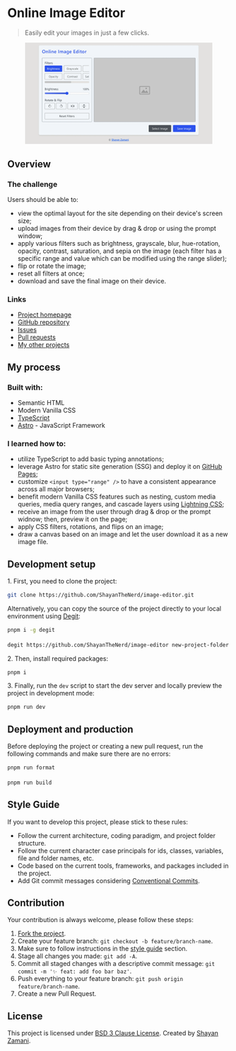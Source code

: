 <h1>Online Image Editor</h1>

<blockquote>
   <p>
      Easily edit your images in just a few clicks.
   </p>
</blockquote>

<figure>
   <img src="https://github.com/ShayanTheNerd/image-editor/blob/main/og-img.webp" alt="Online Image Editor preview" />
</figure>

<h2>Overview</h2>
<h3>The challenge</h3>
<p>Users should be able to:</p>
<ul>
   <li>view the optimal layout for the site depending on their device's screen size;</li>
   <li>upload images from their device by drag & drop or using the prompt window;</li>
   <li>apply various filters such as brightness, grayscale, blur, hue-rotation, opacity, contrast, saturation, and sepia on the image (each filter has a specific range and value which can be modified using the range slider);</li>
   <li>flip or rotate the image;</li>
   <li>reset all filters at once;</li>
   <li>download and save the final image on their device.</li>
</ul>

<h3>Links</h3>
<ul>
   <li>
      <a href="https://shayanthenerd.github.io/image-editor">Project homepage</a>
   </li>
   <li>
      <a href="https://github.com/ShayanTheNerd/image-editor">GitHub repository</a>
   </li>
   <li>
      <a href="https://github.com/ShayanTheNerd/image-editor/issues">Issues</a>
   </li>
   <li>
      <a href="https://github.com/ShayanTheNerd/image-editor/pulls">Pull requests</a>
   </li>
   <li>
      <a href="https://github.com/ShayanTheNerd?tab=repositories">My other projects</a>
   </li>
</ul>

<h2>My process</h2>
<h3>Built with:</h3>
<ul>
   <li>Semantic HTML</li>
   <li>Modern Vanilla CSS</li>
   <li>
      <a href="https://www.typescriptlang.org">TypeScript</a>
   </li>
   <li>
      <a href="https://astro.build">Astro</a> - JavaScript Framework
   </li>
</ul>

<h3>I learned how to:</h3>

- utilize TypeScript to add basic typing annotations;
- leverage Astro for static site generation (SSG) and deploy it on <a href="https://pages.github.com">GitHub Pages</a>;
- customize `<input type="range" />` to have a consistent appearance across all major browsers;
- benefit modern Vanilla CSS features such as nesting, custom media queries, media query ranges, and cascade layers using <a href="https://lightningcss.dev">Lightning CSS</a>;
- receive an image from the user through drag & drop or the prompt widnow; then, preview it on the page;
- apply CSS filters, rotations, and flips on an image;
- draw a canvas based on an image and let the user download it as a new image file.

<h2>Development setup</h2>
<p>1. First, you need to clone the project:</p>

```sh
git clone https://github.com/ShayanTheNerd/image-editor.git
```

<p>
   Alternatively, you can copy the source of the project directly to your local environment using <a href="https://github.com/Rich-Harris/degit">Degit</a>:
</p>

```sh
pnpm i -g degit

degit https://github.com/ShayanTheNerd/image-editor new-project-folder
```

<p>2. Then, install required packages:</p>

```sh
pnpm i
```

<p>3. Finally, run the <code>dev</code> script to start the dev server and locally preview the project in development mode:</p>

```sh
pnpm run dev
```

<h2>Deployment and production</h2>
<p>Before deploying the project or creating a new pull request, run the following commands and make sure there are no errors:</p>

```sh
pnpm run format

pnpm run build
```

<h2>Style Guide</h2>
<p>If you want to develop this project, please stick to these rules:</p>
<ul>
   <li>Follow the current architecture, coding paradigm, and project folder structure.</li>
   <li>Follow the current character case principals for ids, classes, variables, file and folder names, etc.</li>
   <li>Code based on the current tools, frameworks, and packages included in the project.</li>
   <li>Add Git commit messages considering <a href="https://conventional-emoji-commits.site/quick-summary/summary">Conventional Commits</a>.</li>
</ul>

<h2>Contribution</h2>
<p>Your contribution is always welcome, please follow these steps:</p>
<ol>
   <li>
      <a href="https://github.com/ShayanTheNerd/image-editor/fork">Fork the project</a>.
   </li>
   <li>Create your feature branch: <code>git checkout -b feature/branch-name</code>.</li>
   <li>Make sure to follow instructions in the <a href="https://github.com/ShayanTheNerd/image-editor#style-guide">style guide</a> section.</li>
   <li>Stage all changes you made: <code>git add -A</code>.</li>
   <li>Commit all staged changes with a descriptive commit message: <code>git commit -m '✨ feat: add foo bar baz'</code>.</li>
   <li>Push everything to your feature branch: <code>git push origin feature/branch-name</code>.</li>
   <li>Create a new Pull Request.</li>
</ol>

<h2>License</h2>
<p>
   This project is licensed under <a href="https://github.com/ShayanTheNerd/image-editor/blob/main/LICENSE.md">BSD 3 Clause License</a>. Created by <a href="https://shayan-zamani.me">Shayan Zamani</a>.
</p>
